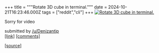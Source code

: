 +++
title = """Rotate 3D cube in terminal."""
date = 2024-10-21T16:23:46.000Z
tags = ["reddit","cli"]
+++
[![Rotate 3D cube in terminal. ](https://external-preview.redd.it/YXl3aDJpZDZ5NHdkMTbTn0wVzFfXAINb5RR1WKnAvbj5Ko6oy7Wa6g8nY2yn.png?width=640&crop=smart&auto=webp&s=4482c9deec0ee2404905994a1fae45c6dc6d48ba "Rotate 3D cube in terminal. ")](https://www.reddit.com/r/commandline/comments/1g8tszn/rotate_3d_cube_in_terminal/)

Sorry for video

submitted by [/u/Denizantip](https://www.reddit.com/user/Denizantip)  
[\[link\]](https://v.redd.it/wmmtshl6y4wd1) [\[comments\]](https://www.reddit.com/r/commandline/comments/1g8tszn/rotate_3d_cube_in_terminal/)

[[source]](https://www.reddit.com/r/commandline/comments/1g8tszn/rotate_3d_cube_in_terminal/)
